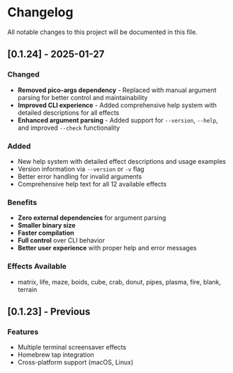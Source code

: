 # Changelog

All notable changes to this project will be documented in this file.

## [0.1.24] - 2025-01-27

### Changed
- **Removed pico-args dependency** - Replaced with manual argument parsing for better control and maintainability
- **Improved CLI experience** - Added comprehensive help system with detailed descriptions for all effects
- **Enhanced argument parsing** - Added support for `--version`, `--help`, and improved `--check` functionality

### Added
- New help system with detailed effect descriptions and usage examples
- Version information via `--version` or `-v` flag
- Better error handling for invalid arguments
- Comprehensive help text for all 12 available effects

### Benefits
- **Zero external dependencies** for argument parsing
- **Smaller binary size**
- **Faster compilation**
- **Full control** over CLI behavior
- **Better user experience** with proper help and error messages

### Effects Available
- matrix, life, maze, boids, cube, crab, donut, pipes, plasma, fire, blank, terrain

## [0.1.23] - Previous

### Features
- Multiple terminal screensaver effects
- Homebrew tap integration
- Cross-platform support (macOS, Linux)